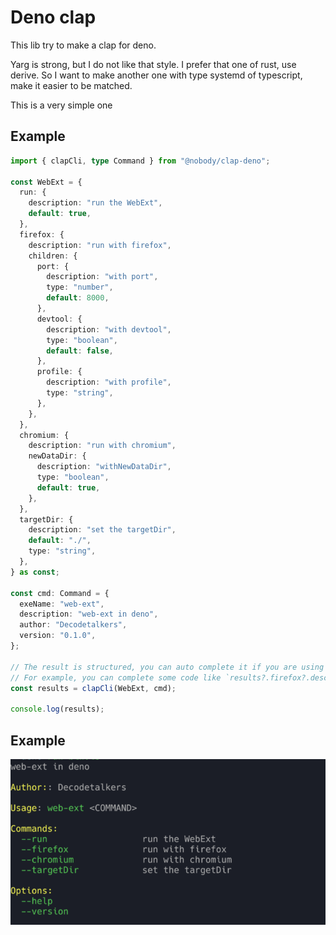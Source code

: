 # Deno clap

This lib try to make a clap for deno.

Yarg is strong, but I do not like that style. I prefer that one of rust, use
derive. So I want to make another one with type systemd of typescript, make it
easier to be matched.

This is a very simple one

## Example

```typescript
import { clapCli, type Command } from "@nobody/clap-deno";

const WebExt = {
  run: {
    description: "run the WebExt",
    default: true,
  },
  firefox: {
    description: "run with firefox",
    children: {
      port: {
        description: "with port",
        type: "number",
        default: 8000,
      },
      devtool: {
        description: "with devtool",
        type: "boolean",
        default: false,
      },
      profile: {
        description: "with profile",
        type: "string",
      },
    },
  },
  chromium: {
    description: "run with chromium",
    newDataDir: {
      description: "withNewDataDir",
      type: "boolean",
      default: true,
    },
  },
  targetDir: {
    description: "set the targetDir",
    default: "./",
    type: "string",
  },
} as const;

const cmd: Command = {
  exeName: "web-ext",
  description: "web-ext in deno",
  author: "Decodetalkers",
  version: "0.1.0",
};

// The result is structured, you can auto complete it if you are using denols.
// For example, you can complete some code like `results?.firefox?.description`
const results = clapCli(WebExt, cmd);

console.log(results);
```

## Example

![show](./images/show.png)

